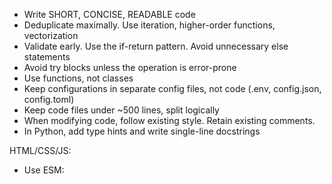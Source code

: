 - Write SHORT, CONCISE, READABLE code
- Deduplicate maximally. Use iteration, higher-order functions, vectorization
- Validate early. Use the if-return pattern. Avoid unnecessary else statements
- Avoid try blocks unless the operation is error-prone
- Use functions, not classes
- Keep configurations in separate config files, not code (.env, config.json, config.toml)
- Keep code files under ~500 lines, split logically
- When modifying code, follow existing style. Retain existing comments.
- In Python, add type hints and write single-line docstrings

HTML/CSS/JS:
- Use ESM: <script type="module">
- No TypeScript. Only JavaScript
- Use MODERN JavaScript. Minimize libraries
- Use hyphenated HTML class/ID names (id="user-id" not id="userId")
- For single line if / for statements, avoid { blocks }
- Show errors to the user (beautifully). Avoid console.error()
- Show a loading indicator while waiting for fetch()
- Use .insertAdjacentHTML / .replaceChildren (or lit-html). Avoid document.createElement
- Use Bootstrap classes for CSS. Avoid custom CSS
- Use D3 for data visualization

Linting:
- PY: `uvx ruff --line-length 100`
- JS, MD: `npx -y prettier@3.5 --print-width=120 '**/*.js' '**/*.md'` -- do not format HTML files
- HTML: `npx -y js-beautify@1 '**/*.html' --type html --replace --indent-size 2 --max-preserve-newlines 1 --end-with-newline`

For [npm packages](.)

In pull request descriptions, include well-formatted Markdown covering:
- The problem this PR solves (1 sentence)
- What code / config / doc changes were made in which files.
- What to review, what's safe vs. what needs extra scrutiny.
- Exact steps to verify locally.
- Deployment risks and mitigations
- What can developers learn from this PR?
